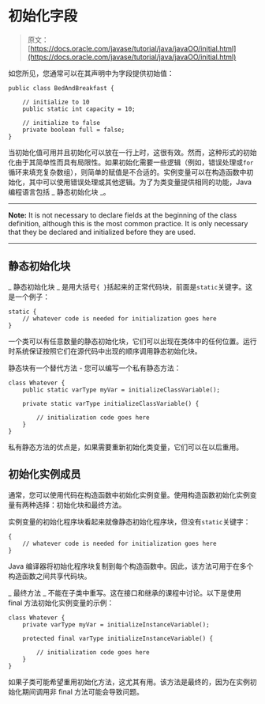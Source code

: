 # 初始化字段

> 原文： [https://docs.oracle.com/javase/tutorial/java/javaOO/initial.html](https://docs.oracle.com/javase/tutorial/java/javaOO/initial.html)

如您所见，您通常可以在其声明中为字段提供初始值：

```
public class BedAndBreakfast {

    // initialize to 10
    public static int capacity = 10;

    // initialize to false
    private boolean full = false;
}

```

当初始化值可用并且初始化可以放在一行上时，这很有效。然而，这种形式的初始化由于其简单性而具有局限性。如果初始化需要一些逻辑（例如，错误处理或`for`循环来填充复杂数组），则简单的赋值是不合适的。实例变量可以在构造函数中初始化，其中可以使用错误处理或其他逻辑。为了为类变量提供相同的功能，Java 编程语言包括 _ 静态初始化块 _。

* * *

**Note:** It is not necessary to declare fields at the beginning of the class definition, although this is the most common practice. It is only necessary that they be declared and initialized before they are used.

* * *

## 静态初始化块

_ 静态初始化块 _ 是用大括号`{ }`括起来的正常代码块，前面是`static`关键字。这是一个例子：

```
static {
    // whatever code is needed for initialization goes here
}

```

一个类可以有任意数量的静态初始化块，它们可以出现在类体中的任何位置。运行时系统保证按照它们在源代码中出现的顺序调用静态初始化块。

静态块有一个替代方法 - 您可以编写一个私有静态方法：

```
class Whatever {
    public static varType myVar = initializeClassVariable();

    private static varType initializeClassVariable() {

        // initialization code goes here
    }
}

```

私有静态方法的优点是，如果需要重新初始化类变量，它们可以在以后重用。

## 初始化实例成员

通常，您可以使用代码在构造函数中初始化实例变量。使用构造函数初始化实例变量有两种选择：初始化块和最终方法。

实例变量的初始化程序块看起来就像静态初始化程序块，但没有`static`关键字：

```
{
    // whatever code is needed for initialization goes here
}

```

Java 编译器将初始化程序块复制到每个构造函数中。因此，该方法可用于在多个构造函数之间共享代码块。

_ 最终方法 _ 不能在子类中重写。这在接口和继承的课程中讨论。以下是使用 final 方法初始化实例变量的示例：

```
class Whatever {
    private varType myVar = initializeInstanceVariable();

    protected final varType initializeInstanceVariable() {

        // initialization code goes here
    }
}

```

如果子类可能希望重用初始化方法，这尤其有用。该方法是最终的，因为在实例初始化期间调用非 final 方法可能会导致问题。
